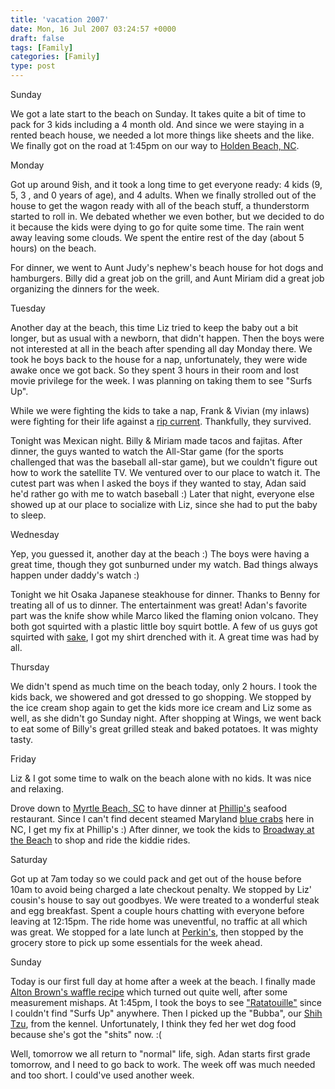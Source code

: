 ```yaml
---
title: 'vacation 2007'
date: Mon, 16 Jul 2007 03:24:57 +0000
draft: false
tags: [Family]
categories: [Family]
type: post
---
```


Sunday

We got a late start to the beach on Sunday. It takes quite a bit of time to pack for 3 kids including a 4 month old. And since we were staying in a rented beach house, we needed a lot more things like sheets and the like. We finally got on the road at 1:45pm on our way to [Holden Beach, NC](http://maps.google.com/maps?f=q&hl=en&geocode=&q=242+Brunswick+Ave+W,+Supply,+NC+28462&sll=37.0625,-95.677068&sspn=30.957823,62.753906&ie=UTF8&ll=33.914304,-78.27909&spn=0.007906,0.015321&z=16&iwloc=addr&om=1).

Monday

Got up around 9ish, and it took a long time to get everyone ready: 4 kids (9, 5, 3 , and 0 years of age), and 4 adults. When we finally strolled out of the house to get the wagon ready with all of the beach stuff, a thunderstorm started to roll in. We debated whether we even bother, but we decided to do it because the kids were dying to go for quite some time. The rain went away leaving some clouds. We spent the entire rest of the day (about 5 hours) on the beach.

For dinner, we went to Aunt Judy's nephew's beach house for hot dogs and hamburgers. Billy did a great job on the grill, and Aunt Miriam did a great job organizing the dinners for the week.

Tuesday

Another day at the beach, this time Liz tried to keep the baby out a bit longer, but as usual with a newborn, that didn't happen. Then the boys were not interested at all in the beach after spending all day Monday there. We took he boys back to the house for a nap, unfortunately, they were wide awake once we got back. So they spent 3 hours in their room and lost movie privilege for the week. I was planning on taking them to see "Surfs Up".

While we were fighting the kids to take a nap, Frank & Vivian (my inlaws) were fighting for their life against a [rip current](http://en.wikipedia.org/wiki/Rip_current). Thankfully, they survived.

Tonight was Mexican night. Billy & Miriam made tacos and fajitas. After dinner, the guys wanted to watch the All-Star game (for the sports challenged that was the baseball all-star game), but we couldn't figure out how to work the satellite TV. We ventured over to our place to watch it. The cutest part was when I asked the boys if they wanted to stay, Adan said he'd rather go with me to watch baseball :) Later that night, everyone else showed up at our place to socialize with Liz, since she had to put the baby to sleep.

Wednesday

Yep, you guessed it, another day at the beach :) The boys were having a great time, though they got sunburned under my watch. Bad things always happen under daddy's watch :)

Tonight we hit Osaka Japanese steakhouse for dinner. Thanks to Benny for treating all of us to dinner. The entertainment was great! Adan's favorite part was the knife show while Marco liked the flaming onion volcano. They both got squirted with a plastic little boy squirt bottle. A few of us guys got squirted with [sake](http://en.wikipedia.org/wiki/Sake), I got my shirt drenched with it. A great time was had by all.

Thursday

We didn't spend as much time on the beach today, only 2 hours. I took the kids back, we showered and got dressed to go shopping. We stopped by the ice cream shop again to get the kids more ice cream and Liz some as well, as she didn't go Sunday night. After shopping at Wings, we went back to eat some of Billy's great grilled steak and baked potatoes. It was mighty tasty.

Friday

Liz & I got some time to walk on the beach alone with no kids. It was nice and relaxing.

Drove down to [Myrtle Beach, SC](http://maps.google.com/maps?f=q&hl=en&geocode=&q=1807+21st+Ave+N,+Myrtle+Beach,+SC+29577&sll=37.0625,-95.677068&sspn=28.943777,62.753906&ie=UTF8&ll=33.717201,-78.891406&spn=0.007407,0.015321&z=16&iwloc=addr&om=1) to have dinner at [Phillip's](http://www.phillipsseafood.com/index.cfm?page=menus&id=10) seafood restaurant. Since I can't find decent steamed Maryland [blue crabs](http://en.wikipedia.org/wiki/Blue_crab) here in NC, I get my fix at Phillip's :) After dinner, we took the kids to [Broadway at the Beach](http://www.broadwayatthebeach.com/) to shop and ride the kiddie rides.

Saturday

Got up at 7am today so we could pack and get out of the house before 10am to avoid being charged a late checkout penalty. We stopped by Liz' cousin's house to say out goodbyes. We were treated to a wonderful steak and egg breakfast. Spent a couple hours chatting with everyone before leaving at 12:15pm. The ride home was uneventful, no traffic at all which was great. We stopped for a late lunch at [Perkin's](http://www.perkinsrestaurants.com/home.html), then stopped by the grocery store to pick up some essentials for the week ahead.

Sunday

Today is our first full day at home after a week at the beach. I finally made [Alton Brown's waffle recipe](http://www.foodnetwork.com/food/recipes/recipe/0,1977,FOOD_9936_32037,00.html) which turned out quite well, after some measurement mishaps. At 1:45pm, I took the boys to see ["Ratatouille"](http://www.google.com/url?sa=t&ct=res&cd=1&url=http%3A%2F%2Fdisney.go.com%2Fdisneypictures%2Fratatouille%2F&ei=Wd2aRvyyLqCiecWgoKUK&usg=AFQjCNGqY8Ei-lfJ66Ez5sDShJ61_UxKdQ&sig2=exB7GYo-lJuRzzdFJuKqCg) since I couldn't find "Surfs Up" anywhere. Then I picked up the "Bubba", our [Shih Tzu](http://en.wikipedia.org/wiki/Shih_Tzu), from the kennel. Unfortunately, I think they fed her wet dog food because she's got the "shits" now. :(

Well, tomorrow we all return to "normal" life, sigh. Adan starts first grade tomorrow, and I need to go back to work. The week off was much needed and too short. I could've used another week.